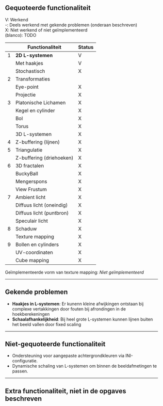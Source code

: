 ## Gequoteerde functionaliteit

V: Werkend  
-: Deels werkend met gekende problemen (onderaan beschreven)  
X: Niet werkend of niet geïmplementeerd  
(blanco): TODO  

|   | Functionaliteit               | Status |
|---|-------------------------------|--------|
| 1 | **2D L-systemen**             | V      |
|   | Met haakjes                   | V      |
|   | Stochastisch                  | X      |
| 2 | Transformaties                |        |
|   | Eye-point                     | X      |
|   | Projectie                     | X      |
| 3 | Platonische Lichamen          | X      |
|   | Kegel en cylinder             | X      |
|   | Bol                           | X      |
|   | Torus                         | X      |
|   | 3D L-systemen                 | X      |
| 4 | Z-buffering (lijnen)          | X      |
| 5 | Triangulatie                  | X      |
|   | Z-buffering (driehoeken)      | X      |
| 6 | 3D fractalen                  | X      |
|   | BuckyBall                     | X      |
|   | Mengerspons                   | X      |
|   | View Frustum                  | X      |
| 7 | Ambient licht                 | X      |
|   | Diffuus licht (oneindig)      | X      |
|   | Diffuus licht (puntbron)      | X      |
|   | Speculair licht               | X      |
| 8 | Schaduw                       | X      |
|   | Texture mapping               | X      |
| 9 | Bollen en cylinders           | X      |
|   | UV-coordinaten                | X      |
|   | Cube mapping                  | X      |

Geïmplementeerde vorm van texture mapping: *Niet geïmplementeerd*

---

## Gekende problemen 
- **Haakjes in L-systemen**: Er kunenn kleine afwijkingen ontstaan bij complexe vertakkingen door fouten bij afrondingen in de hoekberekeningen
- **Schaalafhankelijkheid**: Bij heel grote L-systemen kunnen lijnen buiten het beeld vallen door fixed scaling

---

## Niet-gequoteerde functionaliteit
- Ondersteuning voor aangepaste achtergrondkleuren via INI-configuratie.
- Dynamische schaling van L-systemen om binnen de beeldafmetingen te passen.

---

## Extra functionaliteit, niet in de opgaves beschreven
